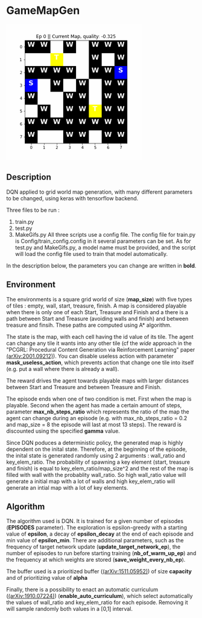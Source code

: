 # GameMapGen

[image1]: https://github.com/Pierrolo/GameMapGen/blob/main/example.gif "Trained Agent"
[image2]: https://github.com/Pierrolo/GameMapGen/blob/main/model.png "Model architecture"

![Trained Agent][image1]

## Description 


DQN applied to grid world map generation, with many different parameters to be changed, using keras with tensorflow backend.


Three files to be run :
1. train.py 
2. test.py
3. MakeGifs.py
All three scripts use a config file. 
The config file for train.py is  Config/train_config.config in it several parameters can be set.
As for test.py and MakeGifs.py, a model name must be provided, and the script will load the config file used to train that model automatically.


In the description below, the parameters you can change are written in __bold__.




## Environment
The environments is a square grid world of size (__map_size__) with five types of tiles : empty, wall, start, treasure, finish.
A map is considered playable when there is only one of each Start, Treasure and Finish and a there is a path between Start and Treasure (avoiding walls and finish) and between treasure and finsih. These paths are computed using A* algorithm.


The state is the map, with each cell having the id value of its tile.
The agent can change any tile it wants into any other tile (cf the _wide_ approach in the "PCGRL: Procedural Content Generation via Reinforcement Learning" paper [(arXiv:2001.09212)](https://arxiv.org/abs/2001.09212)). You can disable useless action with parameter __mask_useless_action__, which prevents action that change one tile into itself (e.g. put a wall where there is already a wall).


The reward drives the agent towards playable maps with larger distances between Start and Treasure and between Treasure and Finish.


The episode ends when one of two condition is met. First when the map is playable. Second when the agent has made a certain amount of steps, parameter __max_nb_steps_ratio__ which represents the ratio of the map the agent can change during an episode (e.g. with max_nb_steps_ratio = 0.2 and map_size = 8 the episode will last at most 13 steps).
The reward is discounted using the specified __gamma__ value.

Since DQN poduces a deterministic policy, the generated map is highly dependent on the inital state. Therefore, at the beginning of the episode, the inital state is generated randomly using 2 arguments : wall_ratio and key_elem_ratio. The probability of spawning a key element (start, treasure and finish) is equal to key_elem_ratio/map_size^2 and the rest of the map is filled with wall with the probablity wall_ratio. So high wall_ratio value will generate a initial map with a lot of walls and high key_elem_ratio will generate an intial map with a lot of key elements.


## Algorithm
The algorithm used is DQN. It is trained for a given number of episodes (__EPISODES__ parameter).
The exploration is epsilon-greedy with a starting value of __epsilon__, a decay of  __epsilon_decay__ at the end of each episode and min value of  __epsilon_min__. There are additional parameters, such as the frequency of target network update (__update_target_network_ep__), the number of episodes to run before starting training (__nb_of_warm_up_ep__) and the frequency at which weights are stored (__save_weight_every_nb_ep__). 

The buffer used is a prioritized buffer ([(arXiv:1511.05952)](https://arxiv.org/abs/1511.05952)) of size __capacity__ and of prioritizing value of __alpha__

Finally, there is a possibility to enact an automatic curriculum ([(arXiv:1910.07224)](https://arxiv.org/abs/1910.07224)) (__enable_auto_curriculum__), which select automatically the values of wall_ratio and key_elem_ratio for each episode. Removing it will sample randomly both values in a \[0,1\] interval.
